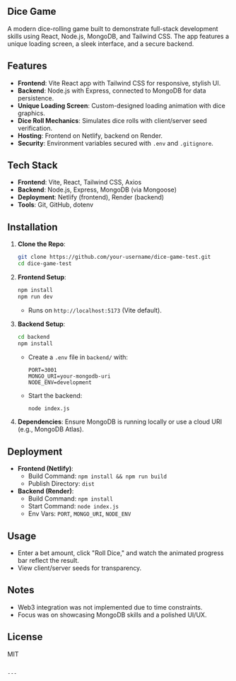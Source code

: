 ## Dice Game

A modern dice-rolling game built to demonstrate full-stack development skills using React, Node.js, MongoDB, and Tailwind CSS. The app features a unique loading screen, a sleek interface, and a secure backend.

## Features
- **Frontend**: Vite React app with Tailwind CSS for responsive, stylish UI.
- **Backend**: Node.js with Express, connected to MongoDB for data persistence.
- **Unique Loading Screen**: Custom-designed loading animation with dice graphics.
- **Dice Roll Mechanics**: Simulates dice rolls with client/server seed verification.
- **Hosting**: Frontend on Netlify, backend on Render.
- **Security**: Environment variables secured with `.env` and `.gitignore`.

## Tech Stack
- **Frontend**: Vite, React, Tailwind CSS, Axios
- **Backend**: Node.js, Express, MongoDB (via Mongoose)
- **Deployment**: Netlify (frontend), Render (backend)
- **Tools**: Git, GitHub, dotenv

## Installation
1. **Clone the Repo**:
   ```bash
   git clone https://github.com/your-username/dice-game-test.git
   cd dice-game-test
   ```

2. **Frontend Setup**:
   ```bash
   npm install
   npm run dev
   ```
   - Runs on `http://localhost:5173` (Vite default).

3. **Backend Setup**:
   ```bash
   cd backend
   npm install
   ```
   - Create a `.env` file in `backend/` with:
     ```
     PORT=3001
     MONGO_URI=your-mongodb-uri
     NODE_ENV=development
     ```
   - Start the backend:
     ```bash
     node index.js
     ```

4. **Dependencies**: Ensure MongoDB is running locally or use a cloud URI (e.g., MongoDB Atlas).

## Deployment
- **Frontend (Netlify)**:
  - Build Command: `npm install && npm run build`
  - Publish Directory: `dist`
- **Backend (Render)**:
  - Build Command: `npm install`
  - Start Command: `node index.js`
  - Env Vars: `PORT`, `MONGO_URI`, `NODE_ENV`

## Usage
- Enter a bet amount, click "Roll Dice," and watch the animated progress bar reflect the result.
- View client/server seeds for transparency.

## Notes
- Web3 integration was not implemented due to time constraints.
- Focus was on showcasing MongoDB skills and a polished UI/UX.

## License
MIT
```

---
